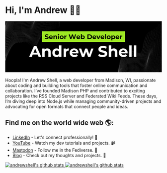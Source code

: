 <div class="readme">

# Hi, I'm Andrew 👋🏻

<img src="https://raw.githubusercontent.com/andrewshell/andrewshell/master/banner.png" alt="banner that says Andrew Shell, Senior Web Developer, and a photo of Andrew with a text bubble saying Hoopla!">

Hoopla! I'm Andrew Shell, a web developer from Madison, WI, passionate about coding and building tools that foster online communication and collaboration. I’ve founded Madison PHP and contributed to exciting projects like the RSS Cloud Server and Federated Wiki Feeds. These days, I’m diving deep into Node.js while managing community-driven projects and advocating for open formats that connect people and ideas.


## Find me on the world wide web 🌎:

- [LinkedIn](https://www.linkedin.com/in/andrewshell/) - Let's connect professionally! 💼  
- [YouTube](https://www.youtube.com/@AndrewShellDev) - Watch my dev tutorials and projects. 📹  
- [Mastodon](https://indieweb.social/@andrewshell) - Follow me in the Fediverse. 🐘  
- [Blog](https://blog.andrewshell.org/) - Check out my thoughts and projects. 📝  

<p align="left">
  <a href="https://github.com/andrewshell">
    <img media="(prefers-color-scheme: light)" src="https://github-readme-stats.vercel.app/api?username=andrewshell&show_icons=true&hide_border=true&bg_color=ffffff&title_color=239de7&icon_color=239de7&text_color=000000" alt="andrewshell's github stats">
    <img media="(prefers-color-scheme: dark)" src="https://github-readme-stats.vercel.app/api?username=andrewshell&show_icons=true&hide_border=true&bg_color=0d1117&title_color=239de7&icon_color=239de7&text_color=ffffff" alt="andrewshell's github stats">
  </a>
</p>

</div>